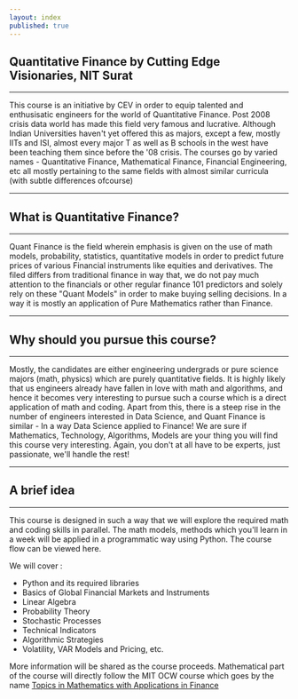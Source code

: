 ```yaml
---
layout: index
published: true
---
```


## Quantitative Finance by Cutting Edge Visionaries, NIT Surat

---

This course is an initiative by CEV in order to equip talented and enthusisatic engineers for the world of Quantitative Finance. Post 2008 crisis data world has made this field very famous and lucrative. Although Indian Universities haven't yet offered this as majors, except a few, mostly IITs and ISI, almost every major T as well as B schools in the west have been teaching them since before the '08 crisis. The courses go by varied names - Quantitative Finance, Mathematical Finance, Financial Engineering, etc all mostly pertaining to the same fields with almost similar curricula (with subtle differences ofcourse)

---

## What is Quantitative Finance?

---

Quant Finance is the field wherein emphasis is given on the use of math models, probability, statistics, quantitative models in order to predict future prices of various Financial instruments like equities and derivatives. The filed differs from traditional finance in way that, we do not pay much attention to the financials or other regular finance 101 predictors and solely rely on these "Quant Models" in order to make buying selling decisions. In a way it is mostly an application of Pure Mathematics rather than Finance. 

---

## Why should you pursue this course?

---

Mostly, the candidates are either engineering undergrads or pure science majors  (math, physics) which are purely quantitative fields. It is highly likely that us engineers already have fallen in love with math and algorithms, and hence it becomes very interesting to pursue such a course which is a direct application of math and coding. Apart from this, there is a steep rise in the number of engineers interested in Data Science, and Quant Finance is similar - In a way Data Science applied to Finance! We are sure if Mathematics, Technology, Algorithms, Models are your thing you will find this course very interesting. Again, you don't at all have to be experts, just passionate, we'll handle the rest!

---

## A brief idea

---

This course is designed in such a way that we will explore the required math and coding skills in parallel. The math models, methods which you'll learn in a week will be applied in a programmatic way using Python. The course flow can be viewed here.

We will cover :

* Python and its required libraries
* Basics of Global Financial Markets and Instruments
* Linear Algebra
* Probability Theory
* Stochastic Processes
* Technical Indicators 
* Algorithmic Strategies
* Volatility, VAR Models and Pricing, etc.

More information will be shared as the course proceeds. 
Mathematical part of the course will directly follow the MIT OCW course which goes by the name [Topics in Mathematics with Applications in Finance](https://ocw.mit.edu/courses/mathematics/18-s096-topics-in-mathematics-with-applications-in-finance-fall-2013/)
